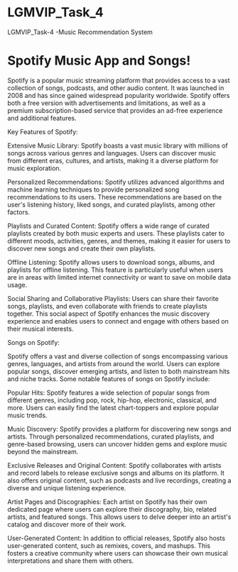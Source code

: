 # LGMVIP_Task_4
LGMVIP_Task-4 -Music Recommendation System 


# Spotify Music App and Songs!

Spotify is a popular music streaming platform that provides access to a vast collection of songs, podcasts, and other audio content. It was launched in 2008 and has since gained widespread popularity worldwide. Spotify offers both a free version with advertisements and limitations, as well as a premium subscription-based service that provides an ad-free experience and additional features.

Key Features of Spotify:

Extensive Music Library: Spotify boasts a vast music library with millions of songs across various genres and languages. Users can discover music from different eras, cultures, and artists, making it a diverse platform for music exploration.

Personalized Recommendations: Spotify utilizes advanced algorithms and machine learning techniques to provide personalized song recommendations to its users. These recommendations are based on the user's listening history, liked songs, and curated playlists, among other factors.

Playlists and Curated Content: Spotify offers a wide range of curated playlists created by both music experts and users. These playlists cater to different moods, activities, genres, and themes, making it easier for users to discover new songs and create their own playlists.

Offline Listening: Spotify allows users to download songs, albums, and playlists for offline listening. This feature is particularly useful when users are in areas with limited internet connectivity or want to save on mobile data usage.

Social Sharing and Collaborative Playlists: Users can share their favorite songs, playlists, and even collaborate with friends to create playlists together. This social aspect of Spotify enhances the music discovery experience and enables users to connect and engage with others based on their musical interests.

Songs on Spotify:

Spotify offers a vast and diverse collection of songs encompassing various genres, languages, and artists from around the world. Users can explore popular songs, discover emerging artists, and listen to both mainstream hits and niche tracks. Some notable features of songs on Spotify include:

Popular Hits: Spotify features a wide selection of popular songs from different genres, including pop, rock, hip-hop, electronic, classical, and more. Users can easily find the latest chart-toppers and explore popular music trends.

Music Discovery: Spotify provides a platform for discovering new songs and artists. Through personalized recommendations, curated playlists, and genre-based browsing, users can uncover hidden gems and explore music beyond the mainstream.

Exclusive Releases and Original Content: Spotify collaborates with artists and record labels to release exclusive songs and albums on its platform. It also offers original content, such as podcasts and live recordings, creating a diverse and unique listening experience.

Artist Pages and Discographies: Each artist on Spotify has their own dedicated page where users can explore their discography, bio, related artists, and featured songs. This allows users to delve deeper into an artist's catalog and discover more of their work.

User-Generated Content: In addition to official releases, Spotify also hosts user-generated content, such as remixes, covers, and mashups. This fosters a creative community where users can showcase their own musical interpretations and share them with others.
